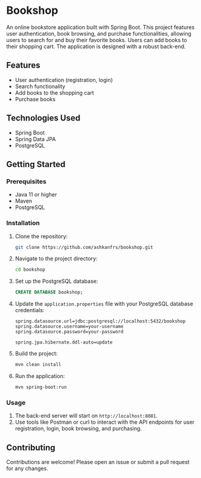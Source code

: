 # Bookshop

An online bookstore application built with Spring Boot. This project features user authentication, book browsing, and purchase functionalities, allowing users to search for and buy their favorite books. Users can add books to their shopping cart. The application is designed with a robust back-end.

## Features

- User authentication (registration, login)
- Search functionality
- Add books to the shopping cart
- Purchase books

## Technologies Used

- Spring Boot
- Spring Data JPA
- PostgreSQL

## Getting Started

### Prerequisites

- Java 11 or higher
- Maven
- PostgreSQL

### Installation

1. Clone the repository:
    ```bash
    git clone https://github.com/ashkanfrs/bookshop.git
    ```
2. Navigate to the project directory:
    ```bash
    cd bookshop
    ```
3. Set up the PostgreSQL database:
    ```sql
    CREATE DATABASE bookshop;
    ```
4. Update the `application.properties` file with your PostgreSQL database credentials:
    ```properties
    spring.datasource.url=jdbc:postgresql://localhost:5432/bookshop
    spring.datasource.username=your-username
    spring.datasource.password=your-password

    spring.jpa.hibernate.ddl-auto=update
    ```
5. Build the project:
    ```bash
    mvn clean install
    ```
6. Run the application:
    ```bash
    mvn spring-boot:run
    ```

### Usage

1. The back-end server will start on `http://localhost:8081`.
2. Use tools like Postman or curl to interact with the API endpoints for user registration, login, book browsing, and purchasing.

## Contributing

Contributions are welcome! Please open an issue or submit a pull request for any changes.
